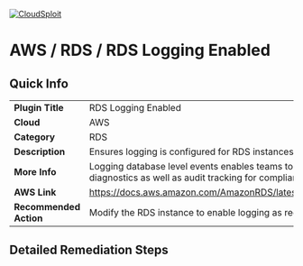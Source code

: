 [![CloudSploit](https://cloudsploit.com/img/logo-new-big-text-100.png "CloudSploit")](https://cloudsploit.com)

# AWS / RDS / RDS Logging Enabled

## Quick Info

| | |
|-|-|
| **Plugin Title** | RDS Logging Enabled |
| **Cloud** | AWS |
| **Category** | RDS |
| **Description** | Ensures logging is configured for RDS instances |
| **More Info** | Logging database level events enables teams to analyze events for the purpose diagnostics as well as audit tracking for compliance purposes. |
| **AWS Link** | https://docs.aws.amazon.com/AmazonRDS/latest/UserGuide/USER_LogAccess.html |
| **Recommended Action** | Modify the RDS instance to enable logging as required. |

## Detailed Remediation Steps

